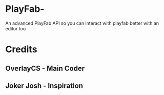 # PlayFab-
An advanced PlayFab API so you can interact with playfab better with an editor too

# Credits

## OverlayCS - Main Coder
## Joker Josh - Inspiration
